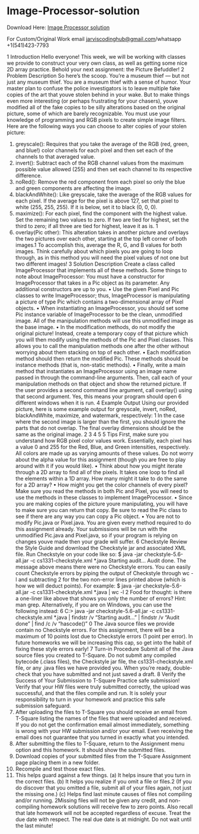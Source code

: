 # Image-Processor-solution

Download Here: [Image Processor solution](https://jarviscodinghub.com/assignment/image-processor-solution/)

For Custom/Original Work email jarviscodinghub@gmail.com/whatsapp +1(541)423-7793

1 Introduction
Hello everyone! This week, we will be working with classes we provide to construct your very own
class, as well as getting some nice 2D array practice. Behold your next assignment: the Picture
Befuddler!
2 Problem Description
So here’s the scoop. You’re a museum thief — but not just any museum thief. You are a museum
thief with a sense of humor. Your master plan to confuse the police investigators is to leave multiple
fake copies of the art that youve stolen behind in your wake. But to make things even more
interesting (or perhaps frustrating for your chasers), youve modified all of the fake copies to be
silly alterations based on the original picture, some of which are barely recognizable. You must
use your knowledge of programming and RGB pixels to create simple image filters. Here are the
following ways you can choose to alter copies of your stolen picture:
1. greyscale(): Requires that you take the average of the RGB (red, green, and blue!) color
channels for each pixel and then set each of the channels to that averaged value.
2. invert(): Subtract each of the RGB channel values from the maximum possible value allowed
(255) and then set each channel to its respective difference.
3. noRed(): Remove the red component from each pixel so only the blue and green components
are affecting the image.
4. blackAndWhite(): Like greyscale, take the average of the RGB values for each pixel. If the
average for the pixel is above 127, set that pixel to white (255, 255, 255). If it is below, set
it to black (0, 0, 0).
5. maximize(): For each pixel, find the component with the highest value. Set the remaining
two values to zero. If two are tied for highest, set the third to zero; if all three are tied for
highest, leave it as is.
1
6. overlay(Pic other): This alteration takes in another picture and overlays the two pictures
over each other, starting at the top left corner of both images.1 To accomplish this, average
the R, G, and B values for both images. Think carefully about which pixels you are going to
loop through, as in this method you will need the pixel values of not one but two different
images!
3 Solution Description
Create a class called ImageProcessor that implements all of these methods. Some things to note
about ImageProcessor: You must have a constructor for ImageProcessor that takes in a Pic object
as its parameter. Any additional constructors are up to you.
• Use the given Pixel and Pic classes to write ImageProcessor; thus, ImageProcessor is manipulating a picture of type Pic which contains a two-dimensional array of Pixel objects.
• When instantiating an ImageProcessor, you should set some Pic instance variable of ImageProcessor to be the clean, unmodified image. All of the manipulation methods will use
this unmodified image as the base image.
• In the modification methods, do not modify the original picture! Instead, create a temporary copy of that picture which you will then modify using the methods of the Pic and Pixel
classes. This allows you to call the manipulation methods one after the other without worrying about them stacking on top of each other.
• Each modification method should then return the modified Pic. These methods should be
instance methods (that is, non-static methods).
• Finally, write a main method that instantiates an ImageProcessor using an image name
passed in through the command-line arguments. Then, call each of your manipulation methods on that object and show the returned picture. If the user provides a second command line
argument, call overlay() using that second argument. Yes, this means your program should
open 6 different windows when it is run.
4 Example Output
Using our provided picture, here is some example output for greyscale, invert, noRed, blackAndWhite, maximize, and watermark, respectively:
1
In the case where the second image is larger than the first, you should ignore the parts that do not overlap. The
final overlay dimensions should be the same as the original image.
2
3
4
5
5 Tips
First, make sure you understand how RGB pixel color values work. Essentially, each pixel has a
value 0 and 255 for the Red, Blue, and Green intensities, respectively. All colors are made up as
varying amounts of these values. Do not worry about the alpha value for this assignment (though
you are free to play around with it if you would like).
• Think about how you might iterate through a 2D array to find all of the pixels. It takes one
loop to find all the elements within a 1D array. How many might it take to do the same for a
2D array?
• How might you get the color channels of every pixel? Make sure you read the methods in
both Pic and Pixel, you will need to use the methods in these classes to implement ImageProcessor.
• Since you are making copies of the picture youre manipulating, you will have to make sure
you can return that copy. Be sure to read the Pic class to see if there are any way you can
copy a Pic object.
• You are not to modify Pic.java or Pixel.java. You are given every method required to do
this assignment already. Your submissions will be run with the unmodified Pic.java and
Pixel.java, so if your program is relying on changes youve made then your grade will suffer.
6 Checkstyle
Review the Style Guide and download the Checkstyle jar and associated XML file. Run Checkstyle
on your code like so:
$ java -jar checkstyle-5.6-all.jar -c cs1331-checkstyle.xml *.java
Starting audit…
Audit done.
The message above means there were no Checkstyle errors. You can easily count Checkstyle errors
by piping the output of Checkstyle through wc -l and subtracting 2 for the two non-error lines
printed above (which is how we will deduct points). For example:
$ java -jar checkstyle-5.6-all.jar -c cs1331-checkstyle.xml *.java | wc -l
2
Food for thought: is there a one-liner like above that shows you only the number of
errors? Hint: man grep.
Alternatively, if you are on Windows, you can use the following instead:
6
C:\> java -jar checkstyle-5.6-all.jar -c cs1331-checkstyle.xml *.java | findstr /v “Starting
audit…” | findstr /v “Audit done” | find /c /v “hascode()”
0
The Java source files we provide contain no Checkstyle errors. For this assignment, there will be
a maximum of 10 points lost due to Checkstyle errors (1 point per error). In future homeworks we
will be increasing this cap, so get into the habit of fixing these style errors early!
7 Turn-in Procedure
Submit all of the Java source files you created to T-Square. Do not submit any compiled bytecode
(.class files), the Checkstyle jar file, the cs1331-checkstyle.xml file, or any .java
files we have provided you. When you’re ready, double-check that you have submitted and not just
saved a draft.
8 Verify the Success of Your Submission to T-Square
Practice safe submission! Verify that your HW files were truly submitted correctly, the upload
was successful, and that the files compile and run. It is solely your responsibility to turn in your
homework and practice this safe submission safeguard.
1. After uploading the files to T-Square you should receive an email from T-Square listing the
names of the files that were uploaded and received. If you do not get the confirmation email
almost immediately, something is wrong with your HW submission and/or your email. Even
receiving the email does not guarantee that you turned in exactly what you intended.
2. After submitting the files to T-Square, return to the Assignment menu option and this homework. It should show the submitted files.
3. Download copies of your submitted files from the T-Square Assignment page placing them
in a new folder.
4. Recompile and test those exact files.
5. This helps guard against a few things.
(a) It helps insure that you turn in the correct files.
(b) It helps you realize if you omit a file or files.2
(If you do discover that you omitted a
file, submit all of your files again, not just the missing one.)
(c) Helps find last minute causes of files not compiling and/or running.
2Missing files will not be given any credit, and non-compiling homework solutions will receive few to zero points.
Also recall that late homework will not be accepted regardless of excuse. Treat the due date with respect. The real due
date is at midnight. Do not wait until the last minute!
